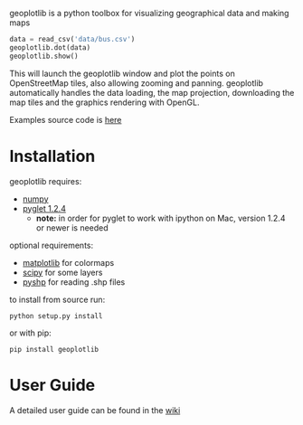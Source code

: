 geoplotlib is a python toolbox for visualizing geographical data and making maps

```python
data = read_csv('data/bus.csv')
geoplotlib.dot(data)
geoplotlib.show()
```

This will launch the geoplotlib window and plot the points on OpenStreetMap tiles, also allowing zooming and panning. geoplotlib automatically handles the data loading, the map projection, downloading the map tiles and the graphics rendering with OpenGL.

Examples source code is [here](https://github.com/andrea-cuttone/geoplotlib/tree/master/examples)

# Installation

geoplotlib requires:
* [numpy](http://www.numpy.org/)
* [pyglet 1.2.4](https://github.com/pyglet/pyglet)
	* **note:** in order for pyglet to work with ipython on Mac, version 1.2.4 or newer is needed

optional requirements:
* [matplotlib](http://matplotlib.org/) for colormaps
* [scipy](http://www.scipy.org) for some layers
* [pyshp](https://github.com/GeospatialPython/pyshp) for reading .shp files

to install from source run:

```python setup.py install```

or with pip:

```pip install geoplotlib```

# User Guide
A detailed user guide can be found in the [wiki](https://github.com/andrea-cuttone/geoplotlib/wiki/User-Guide)
